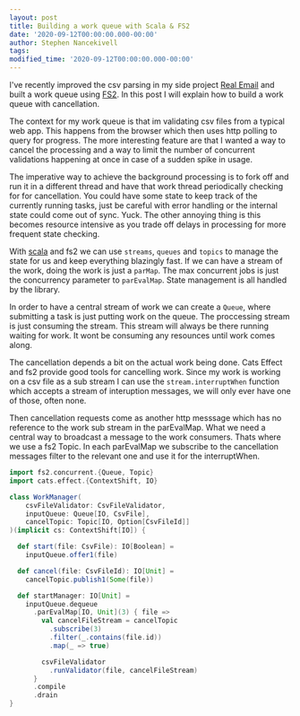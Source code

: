 ```yaml
---
layout: post
title: Building a work queue with Scala & FS2
date: '2020-09-12T00:00:00.000-00:00'
author: Stephen Nancekivell
tags:
modified_time: '2020-09-12T00:00:00.000-00:00'
---
```


I've recently improved the csv parsing in my side project [Real Email](https://isitarealemail.com) and built a work queue using [FS2](https://fs2.io). In this post I will explain how to build a work queue with cancellation.

The context for my work queue is that im validating csv files from a typical web app. This happens from the browser which then uses http polling to query for progress. The more interesting feature are that I wanted a way to cancel the processing and a way to limit the number of concurrent validations happening at once in case of a sudden spike in usage.

The imperative way to achieve the background processing is to fork off and run it in a different thread and have that work thread periodically checking for for cancellation. You could have some state to keep track of the currently running tasks, just be careful with error handling or the internal state could come out of sync. Yuck. The other annoying thing is this becomes resource intensive as you trade off delays in processing for more frequent state checking.

With [scala](https://www.scala-lang.org) and fs2 we can use `streams`, `queues` and `topics` to manage the state for us and keep everything blazingly fast. If we can have a stream of the work, doing the work is just a `parMap`. The max concurrent jobs is just the concurrency parameter to `parEvalMap`. State management is all handled by the library.

In order to have a central stream of work we can create a `Queue`, where submitting a task is just putting work on the queue. The proccessing stream is just consuming the stream. This stream will always be there running waiting for work. It wont be consuming any resounces until work comes along.

The cancellation depends a bit on the actual work being done. Cats Effect and fs2 provide good tools for cancelling work. Since my work is working on a csv file as a sub stream I can use the `stream.interruptWhen` function which accepts a stream of interuption messages, we will only ever have one of those, often none.

Then cancellation requests come as another http messsage which has no reference to the work sub stream in the parEvalMap. What we need a central way to broadcast a message to the work consumers. Thats where we use a fs2 Topic. In each parEvalMap we subscribe to the cancellation messages filter to the relevant one and use it for the interruptWhen.

```scala
import fs2.concurrent.{Queue, Topic}
import cats.effect.{ContextShift, IO}

class WorkManager(
    csvFileValidator: CsvFileValidator,
    inputQueue: Queue[IO, CsvFile],
    cancelTopic: Topic[IO, Option[CsvFileId]]
)(implicit cs: ContextShift[IO]) {

  def start(file: CsvFile): IO[Boolean] =
    inputQueue.offer1(file)

  def cancel(file: CsvFileId): IO[Unit] =
    cancelTopic.publish1(Some(file))

  def startManager: IO[Unit] =
    inputQueue.dequeue
      .parEvalMap[IO, Unit](3) { file =>
        val cancelFileStream = cancelTopic
          .subscribe(3)
          .filter(_.contains(file.id))
          .map(_ => true)

        csvFileValidator
          .runValidator(file, cancelFileStream)
      }
      .compile
      .drain
}
```

